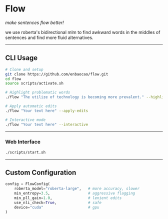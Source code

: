 
# Flow
*make sentences flow better!*

we use roberta's bidirectional mlm to find awkward words in the middles of sentences and find more fluid alternatives.

---

## CLI Usage

```bash
# Clone and setup
git clone https://github.com/enbaocao/flow.git
cd flow
source scripts/activate.sh

# Highlight problematic words
./flow "The utilize of technology is becoming more prevalent." --highlight

# Apply automatic edits
./flow "Your text here" --apply-edits

# Interactive mode
./flow "Your text here" --interactive
```

---

### Web Interface

```bash
./scripts/start.sh
```

---

## Custom Configuration

```python
config = FlowConfig(
    roberta_model="roberta-large",   # more accuracy, slower
    min_entropy=3.5,                 # aggressive flagging
    min_pll_gain=1.0,                # lenient edits
    use_nli_check=True,              # safe
    device="cuda"                    # gpu
)
```
